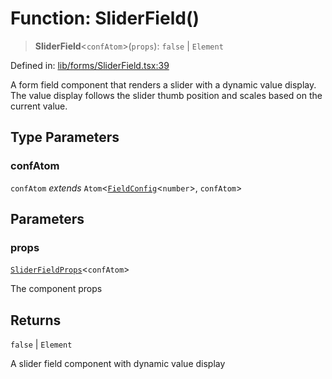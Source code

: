 # Function: SliderField()

> **SliderField**\<`confAtom`\>(`props`): `false` \| `Element`

Defined in: [lib/forms/SliderField.tsx:39](https://github.com/aldesgroup/goaldn/blob/6a7943d02984b1a6b41d76a3a483a1484b644076/lib/forms/SliderField.tsx#L39)

A form field component that renders a slider with a dynamic value display.
The value display follows the slider thumb position and scales based on the current value.

## Type Parameters

### confAtom

`confAtom` *extends* `Atom`\<[`FieldConfig`](../type-aliases/FieldConfig.md)\<`number`\>, `confAtom`\>

## Parameters

### props

[`SliderFieldProps`](../type-aliases/SliderFieldProps.md)\<`confAtom`\>

The component props

## Returns

`false` \| `Element`

A slider field component with dynamic value display
